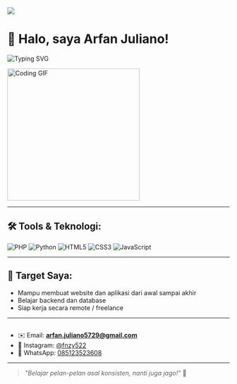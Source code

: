 <img src="https://capsule-render.vercel.app/api?type=waving&color=0:00c9ff,100:92fe9d&height=200&section=header&text=Hi,+I’m+Arfan+Juliano!&fontSize=40&fontAlign=center&fontColor=ffffff" />

# 👋 Halo, saya Arfan Juliano!

![Typing SVG](https://readme-typing-svg.demolab.com?font=Fira+Code&pause=1000&color=00F7FF&center=true&vCenter=true&width=500&lines=Halo,+nama+gua+Arfan+Juliano.;gua+Lagi+belajar+PHP,+Python,+HTML,+CSS,+JavaScript.;Selamat+datang+di+profil+GitHub+saya!)

<img src="https://media.giphy.com/media/ZVik7pBtu9dNS/giphy.gif" width="300" alt="Coding GIF" />

---

## 🛠️ Tools & Teknologi:

![PHP](https://img.shields.io/badge/PHP-777BB4?style=flat&logo=php&logoColor=white)
![Python](https://img.shields.io/badge/Python-3776AB?style=flat&logo=python&logoColor=white)
![HTML5](https://img.shields.io/badge/HTML5-E34F26?style=flat&logo=html5&logoColor=white)
![CSS3](https://img.shields.io/badge/CSS3-1572B6?style=flat&logo=css3&logoColor=white)
![JavaScript](https://img.shields.io/badge/JavaScript-F7DF1E?style=flat&logo=javascript&logoColor=black)

---

## 🎯 Target Saya:
- Mampu membuat website dan aplikasi dari awal sampai akhir
- Belajar backend dan database
- Siap kerja secara remote / freelance

---

## 
- ✉️ Email: **arfan.juliano5729@gmail.com**
- 📸 Instagram: [@fnzy522](https://instagram.com/fnzy522)
- 📱 WhatsApp: [085123523608](https://wa.me/6285123523608)

---


> *"Belajar pelan-pelan asal konsisten, nanti juga jago!"* 💪
